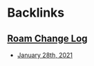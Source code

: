 
# Backlinks
## [Roam Change Log](<Roam Change Log.md>)
- [January 28th, 2021](<January 28th, 2021.md>)

